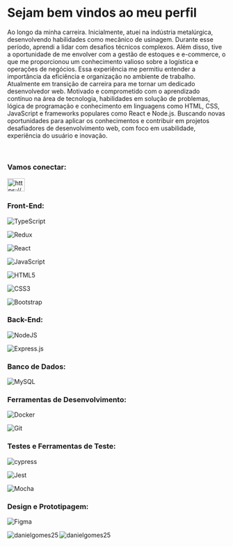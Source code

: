 # Sejam bem vindos ao meu perfil 

Ao longo da minha carreira. Inicialmente, atuei na indústria metalúrgica, desenvolvendo habilidades como mecânico de usinagem. Durante esse período, aprendi a lidar com desafios técnicos complexos. Além disso, tive a oportunidade de me envolver com a gestão de estoques e e-commerce, o que me proporcionou um conhecimento valioso sobre a logística e operações de negócios. Essa experiência me permitiu entender a importância da eficiência e organização no ambiente de trabalho. Atualmente em transição de carreira para me tornar um dedicado desenvolvedor web. Motivado e comprometido com o aprendizado contínuo na área de tecnologia, habilidades em solução de problemas, lógica de programação e conhecimento em linguagens como HTML, CSS, JavaScript e frameworks populares como React e Node.js. Buscando novas oportunidades para aplicar os conhecimentos e contribuir em projetos desafiadores de desenvolvimento web, com foco em usabilidade, experiência do usuário e inovação.
<br>


<br>

<!-- TECNOLOGIAS -->

<h3 align="left">Vamos conectar:</h3>
<p align="left">
<a href="https://linkedin. com/in/https://www.linkedin.com/in/daniel-gomes-dev25/" target="blank"><img align="center" src="https://raw.githubusercontent.com/rahuldkjain /github-profile-readme-generator/master/src/images/icons/Social/linked-in-alt.svg" alt="https://www.linkedin.com/in/daniel-gomes-dev25/" height="30" width="40" /></a>
</p>


<h3 align="left">Front-End:</h3>

![TypeScript](https://img.shields.io/badge/typescript-%23007ACC.svg?style=for-the-badge&logo=typescript&logoColor=white)

![Redux](https://img.shields.io/badge/redux-%23593d88.svg?style=for-the-badge&logo=redux&logoColor=white)

![React](https://img.shields.io/badge/react-%2320232a.svg?style=for-the-badge&logo=react&logoColor=%2361DAFB)

![JavaScript](https://img.shields.io/badge/javascript-%23323330.svg?style=for-the-badge&logo=javascript&logoColor=%23F7DF1E)

![HTML5](https://img.shields.io/badge/html5-%23E34F26.svg?style=for-the-badge&logo=html5&logoColor=white)

![CSS3](https://img.shields.io/badge/css3-%231572B6.svg?style=for-the-badge&logo=css3&logoColor=white)

![Bootstrap](https://img.shields.io/badge/bootstrap-%238511FA.svg?style=for-the-badge&logo=bootstrap&logoColor=white)


<h3 align="left">Back-End:</h3>

![NodeJS](https://img.shields.io/badge/node.js-6DA55F?style=for-the-badge&logo=node.js&logoColor=white)

![Express.js](https://img.shields.io/badge/express.js-%23404d59.svg?style=for-the-badge&logo=express&logoColor=%2361DAFB)

<h3 align="left">Banco de Dados:</h3>

![MySQL](https://img.shields.io/badge/mysql-%2300f.svg?style=for-the-badge&logo=mysql&logoColor=white)

<h3 align="left">Ferramentas de Desenvolvimento:</h3>

![Docker](https://img.shields.io/badge/docker-%230db7ed.svg?style=for-the-badge&logo=docker&logoColor=white)

![Git](https://img.shields.io/badge/git-%23F05033.svg?style=for-the-badge&logo=git&logoColor=white)

<h3 align="left">Testes e Ferramentas de Teste:</h3>

![cypress](https://img.shields.io/badge/-cypress-%23E5E5E5?style=for-the-badge&logo=cypress&logoColor=058a5e)

![Jest](https://img.shields.io/badge/-jest-%23C21325?style=for-the-badge&logo=jest&logoColor=white)


![Mocha](https://img.shields.io/badge/-mocha-%238D6748?style=for-the-badge&logo=mocha&logoColor=white)

<h3 align="left">Design e Prototipagem:</h3>

![Figma](https://img.shields.io/badge/figma-%23F24E1E.svg?style=for-the-badge&logo=figma&logoColor=white)

<p><img align="left" src="https://github-readme-stats.vercel.app/api/top-langs?username=danielgomes25&show_icons=true&locale=en&layout=compact" alt="danielgomes25" /> </p>

<p> <img align="center" src="https://github-readme-stats.vercel.app/api?username=danielgomes25&show_icons=true&locale=en" alt="danielgomes25" /> </p>


